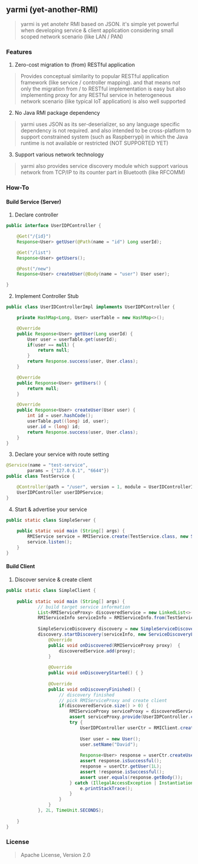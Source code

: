 ## yarmi (yet-another-RMI)
> yarmi is yet anotehr RMI based on JSON. it's simple yet powerful when developing service & client application considering small scoped network scenario (like LAN / PAN) 

### Features
1. Zero-cost migration to (from) RESTful application 
> Provides conceptual similarity to popular RESTful application framework (like service / controller mapping). 
> and that means not only the migration from / to RESTful implementation is easy
> but also implementing proxy for any RESTful service in heterogeneous network scenario (like typical IoT application) is also well supported  
2. No Java RMI package dependency
> yarmi uses JSON as its ser-deserializer, so any language specific dependency is not required.
> and also intended to be cross-platform to support constrained system (such as Raspberrypi) in which the Java runtime is not available or restricted (NOT SUPPORTED YET)
3. Support various network technology  
> yarmi also provides service discovery module which support various network from TCP/IP to its counter part in Bluetooth (like RFCOMM)

### How-To
#### Build Service (Server)
1. Declare controller    
```java
public interface UserIDPController {

    @Get("/{id}")
    Response<User> getUser(@Path(name = "id") Long userId);

    @Get("/list")
    Response<User> getUsers();

    @Post("/new")
    Response<User> createUser(@Body(name = "user") User user);

} 
```     
2. Implement Controller Stub    
```java 
public class UserIDControllerImpl implements UserIDPController {

    private HashMap<Long, User> userTable = new HashMap<>();

    @Override
    public Response<User> getUser(Long userId) {
        User user = userTable.get(userId);
        if(user == null) {
            return null;
        }
        return Response.success(user, User.class);
    }

    @Override
    public Response<User> getUsers() {
        return null;
    }

    @Override
    public Response<User> createUser(User user) {
        int id = user.hashCode();
        userTable.put((long) id, user);
        user.id = (long) id;
        return Response.success(user, User.class);
    }
}  
``` 
3. Declare your service with route setting
```java
@Service(name = "test-service",
        params = {"127.0.0.1", "6644"})
public class TestService {

    @Controller(path = "/user", version = 1, module = UserIDControllerImpl.class)
    UserIDPController userIDPService;
}

```   
4. Start & advertise your service 
```java
public static class SimpleServer {
    
    public static void main (String[] args) {
        RMIService service = RMIService.create(TestService.class, new SimpleServiceAdvertiser());
        service.listen();
    }
}
```

#### Build Client
1. Discover service & create client
```java
public static class SimpleClient {
    
    public static void main (String[] args) {
            // build target service information
            List<RMIServiceProxy> discoveredService = new LinkedList<>();
            RMIServiceInfo serviceInfo = RMIServiceInfo.from(TestService.class);
            
            SimpleServiceDiscovery discovery = new SimpleServiceDiscovery();
            discovery.startDiscovery(serviceInfo, new ServiceDiscoveryListener() {
                @Override
                public void onDiscovered(RMIServiceProxy proxy)  {
                    discoveredService.add(proxy);
                }
    
                @Override
                public void onDiscoveryStarted() { }
    
                @Override
                public void onDiscoveryFinished() {
                    // discovery finished 
                    // pick RMIServiceProxy and create client
                    if(discoveredService.size() > 0) {
                        RMIServiceProxy serviceProxy = discoveredService.get(0);
                        assert serviceProxy.provide(UserIDPController.class);
                        try {
                            UserIDPController userCtr = RMIClient.create(serviceProxy, TestService.class, UserIDPController.class);
                            
                            User user = new User();
                            user.setName("David");
    
                            Response<User> response = userCtr.createUser(user);
                            assert response.isSuccessful();
                            response = userCtr.getUser(1L);
                            assert !response.isSuccessful();
                            assert user.equals(response.getBody());
                        } catch (IllegalAccessException | InstantiationException | IOException e) {
                            e.printStackTrace();
                        }
                    }
                }
            }, 2L, TimeUnit.SECONDS);
            
    }
}
```


### License
> Apache License, Version 2.0